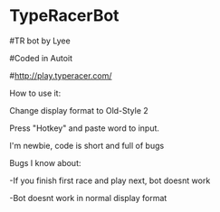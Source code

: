 # TypeRacerBot

#TR bot by Lyee

#Coded in Autoit



#http://play.typeracer.com/

How to use it:

Change display format to Old-Style 2

Press "Hotkey" and paste word to input.

I'm newbie, code is short and full of bugs




Bugs I know about:

-If you finish first race and play next, bot doesnt work

-Bot doesnt work in normal display format
